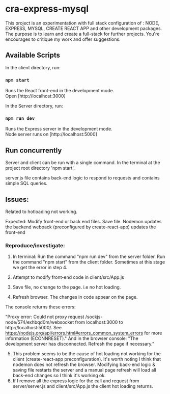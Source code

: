 # cra-express-mysql

This project is an experimentation with full stack configuration of :
NODE, EXPRESS, MYSQL, CREATE REACT APP and other development packages.
The purpose is to learn and create a full-stack for further projects.
You're encourages to critique my work and offer suggestions.

## Available Scripts

In the client directory, run:

### `npm start`

Runs the React front-end in the development mode.<br>
Open [http://localhost:3000]


In the Server directory, run:

### `npm run dev`

Runs the Express server in the development mode.<br>
Node server runs on [http://localhost:5000]

## Run concurrently
Server and client can be run with a single command.
In the terminal at the project root directory 'npm start'.

server.js file contains back-end logic to respond to requests and contains simple SQL queries.

## Issues:
Related to hotloading not working.

Expected: Modify front-end or back end files.
          Save file.
          Nodemon updates the backend
          webpack (preconfigured by create-react-app) updates the front-end
          
          
          
### Reproduce/investigate:

1) In terminal: 
                Run the command "npm run dev" from the server folder.
                Run the command "npm start" from the client folder.
                Sometimes at this stage we get the error in step 4.
                
2) Attempt to modify front-end code in client/src/App.js

3) Save file, no change to the page. i.e no hot loading.

4) Refresh browser. The changes in code appear on the page. 

  The console returns these errors:
        
  "Proxy error: Could not proxy request /sockjs-node/574/exhbqd0m/websocket from localhost:3000 to http://localhost:5000/.
  See https://nodejs.org/api/errors.html#errors_common_system_errors for more information (ECONNRESET)."
  And in the browser console: 
  "The development server has disconnected. Refresh the page if necessary."</b>

5) This problem seems to be the cause of hot loading not working for the client (create-react-app preconfiguration).
   It's worth noting I think that nodemon does not refresh the browser.
   Modifying back-end logic & saving file restarts the server and a manual page refresh will load all back-end changes so I think it's working ok.
7) If I remove all the express logic for the call and request from server/server.js and client/src/App.js the client hot loading returns.
   

